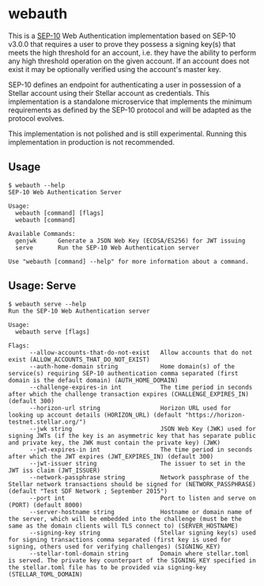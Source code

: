 # webauth

This is a [SEP-10] Web Authentication implementation based on SEP-10 v3.0.0
that requires a user to prove they possess a signing key(s) that meets the high
threshold for an account, i.e. they have the ability to perform any high
threshold operation on the given account. If an account does not exist it may
be optionally verified using the account's master key.

SEP-10 defines an endpoint for authenticating a user in possession of a Stellar
account using their Stellar account as credentials. This implementation is a
standalone microservice that implements the minimum requirements as defined by
the SEP-10 protocol and will be adapted as the protocol evolves.

This implementation is not polished and is still experimental.
Running this implementation in production is not recommended.

## Usage

```
$ webauth --help
SEP-10 Web Authentication Server

Usage:
  webauth [command] [flags]
  webauth [command]

Available Commands:
  genjwk      Generate a JSON Web Key (ECDSA/ES256) for JWT issuing
  serve       Run the SEP-10 Web Authentication server

Use "webauth [command] --help" for more information about a command.
```

## Usage: Serve

```
$ webauth serve --help
Run the SEP-10 Web Authentication server

Usage:
  webauth serve [flags]

Flags:
      --allow-accounts-that-do-not-exist   Allow accounts that do not exist (ALLOW_ACCOUNTS_THAT_DO_NOT_EXIST)
      --auth-home-domain string            Home domain(s) of the service(s) requiring SEP-10 authentication comma separated (first domain is the default domain) (AUTH_HOME_DOMAIN)
      --challenge-expires-in int           The time period in seconds after which the challenge transaction expires (CHALLENGE_EXPIRES_IN) (default 300)
      --horizon-url string                 Horizon URL used for looking up account details (HORIZON_URL) (default "https://horizon-testnet.stellar.org/")
      --jwk string                         JSON Web Key (JWK) used for signing JWTs (if the key is an asymmetric key that has separate public and private key, the JWK must contain the private key) (JWK)
      --jwt-expires-in int                 The time period in seconds after which the JWT expires (JWT_EXPIRES_IN) (default 300)
      --jwt-issuer string                  The issuer to set in the JWT iss claim (JWT_ISSUER)
      --network-passphrase string          Network passphrase of the Stellar network transactions should be signed for (NETWORK_PASSPHRASE) (default "Test SDF Network ; September 2015")
      --port int                           Port to listen and serve on (PORT) (default 8000)
      --server-hostname string             Hostname or domain name of the server, which will be embedded into the challenge (must be the same as the domain clients will TLS connect to) (SERVER_HOSTNAME)
      --signing-key string                 Stellar signing key(s) used for signing transactions comma separated (first key is used for signing, others used for verifying challenges) (SIGNING_KEY)
      --stellar-toml-domain string         Domain where stellar.toml is served. The private key counterpart of the SIGNING_KEY specified in the stellar.toml file has to be provided via signing-key (STELLAR_TOML_DOMAIN)
```

[SEP-10]: https://github.com/stellar/stellar-protocol/blob/28c636b4ef5074ca0c3d46bbe9bf0f3f38095233/ecosystem/sep-0010.md
